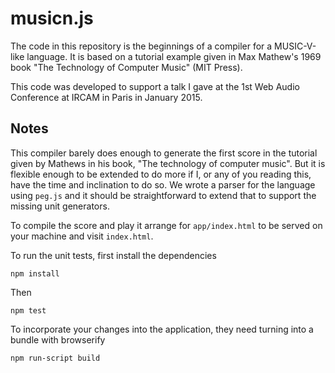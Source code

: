# musicn.js #

The code in this repository is the beginnings of a compiler for a
MUSIC-V-like language. It is based on a tutorial example given in Max
Mathew's 1969 book "The Technology of Computer Music" (MIT Press).

This code was developed to support a talk I gave at the 1st Web Audio
Conference at IRCAM in Paris in January 2015.

## Notes ##

This compiler barely does enough to generate the first score in the
tutorial given by Mathews in his book, "The technology of computer
music". But it is flexible enough to be extended to do more if I, or
any of you reading this, have the time and inclination to do so. We
wrote a parser for the language using `peg.js` and it should be
straightforward to extend that to support the missing unit generators.

To compile the score and play it arrange for `app/index.html` to be
served on your machine and visit `index.html`.

To run the unit tests, first install the dependencies

```
npm install
```

Then

```
npm test
```

To incorporate your changes into the application, they need turning
into a bundle with browserify

```
npm run-script build
```

